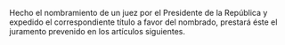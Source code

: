 Hecho el nombramiento de un juez por el Presidente de la República y expedido el correspondiente título a favor del nombrado, prestará éste el juramento prevenido en los artículos siguientes.
